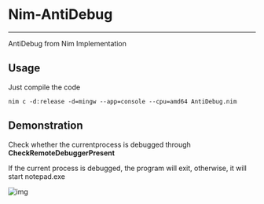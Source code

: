 # Nim-AntiDebug
---
AntiDebug from Nim Implementation

## Usage

Just compile the code
``` 
nim c -d:release -d=mingw --app=console --cpu=amd64 AntiDebug.nim
```
## Demonstration

Check whether the currentprocess is debugged through **CheckRemoteDebuggerPresent**

If the current process is debugged, the program will exit, otherwise, it will start notepad.exe

![img](https://github.com/Haunted-Banshee/Nim-AntiDebug/blob/main/src/img.png)
